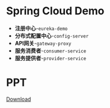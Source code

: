 # Spring Cloud Demo

- **注册中心**-`eureka-demo`
- **分布式配置中心**-`config-server`
- **API网关**-`gateway-proxy`
- **服务消费者**-`consumer-service`
- **服务提供者**-`provider-service`

# PPT
[Download](http://ok0qzthrb.bkt.clouddn.com/%E5%BE%AE%E6%9C%8D%E5%8A%A1%E5%AE%9E%E6%88%98.pptx)